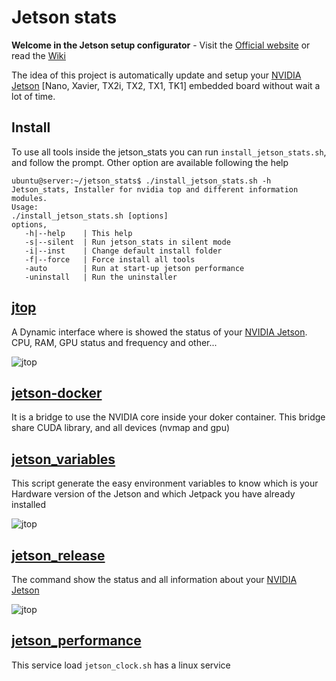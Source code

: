 # Jetson stats 
**Welcome in the Jetson setup configurator** - Visit the [Official website](http://rnext.it/project/jetson-easy/) or read the [Wiki](https://github.com/rbonghi/jetson_stat/wiki)

The idea of this project is automatically update and setup your [NVIDIA Jetson][NVIDIA Jetson] [Nano, Xavier, TX2i, TX2, TX1, TK1] embedded board without wait a lot of time.

## Install
To use all tools inside the jetson_stats you can run `install_jetson_stats.sh`, and follow the prompt. Other option are available following the help
```console
ubuntu@server:~/jetson_stats$ ./install_jetson_stats.sh -h
Jetson_stats, Installer for nvidia top and different information modules.
Usage:
./install_jetson_stats.sh [options]
options,
   -h|--help    | This help
   -s|--silent  | Run jetson_stats in silent mode
   -i|--inst    | Change default install folder
   -f|--force   | Force install all tools
   -auto        | Run at start-up jetson performance
   -uninstall   | Run the uninstaller
```

## [**jtop**][jtop] 
A Dynamic interface where is showed the status of your [NVIDIA Jetson][NVIDIA Jetson]. CPU, RAM, GPU status and frequency and other...

![jtop](https://github.com/rbonghi/jetson_stats/wiki/images/jtop.png)

## [**jetson-docker**][jetson_docker]
It is a bridge to use the NVIDIA core inside your doker container. This bridge share CUDA library, and all devices (nvmap and gpu) 

## [**jetson_variables**][jetson_variables]
This script generate the easy environment variables to know which is your Hardware version of the Jetson and which Jetpack you have already installed

![jtop](https://github.com/rbonghi/jetson_stats/wiki/images/jetson_env.png)
## [**jetson_release**][jetson_release]
The command show the status and all information about your [NVIDIA Jetson][NVIDIA Jetson]

![jtop](https://github.com/rbonghi/jetson_stats/wiki/images/jetso_release.png)

## [**jetson_performance**][jetson_performance]
This service load `jetson_clock.sh` has a linux service

[jtop]: https://github.com/rbonghi/jetson_stats/wiki/jtop
[jetson_variables]: https://github.com/rbonghi/jetson_stats/wiki/jetson_variables
[jetson_release]: https://github.com/rbonghi/jetson_stats/wiki/jetson_release
[jetson_performance]: https://github.com/rbonghi/jetson_stats/wiki/jetson_performance
[jetson_docker]: https://github.com/rbonghi/jetson_stats/wiki/jetson_docker
[NVIDIA]: https://www.nvidia.com/
[NVIDIA Jetson]: http://www.nvidia.com/object/embedded-systems-dev-kits-modules.html
